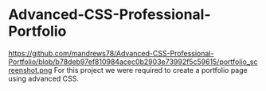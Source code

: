 # Advanced-CSS-Professional-Portfolio
https://github.com/mandrews78/Advanced-CSS-Professional-Portfolio/blob/b78deb97ef810984acec0b2903e73992f5c59615/portfolio_screenshot.png
For this project we were required to create a portfolio page using advanced CSS.


